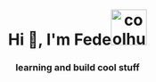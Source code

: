 <h1 align="center">Hi 👋, I'm Fede<img src="https://cdn3.emoji.gg/emojis/95582-coolhuh.png" width="64px" height="64px" alt="coolhuh"/></h1>
<h3 align="center">learning and build cool stuff</h3>

<!--
**FedericoLGaitan/FedericoLGaitan** is a ✨ _special_ ✨ repository because its `README.md` (this file) appears on your GitHub profile.

Here are some ideas to get you started:

- 🔭 I’m currently working on ...
- 🌱 I’m currently learning ...
- 👯 I’m looking to collaborate on ...
- 🤔 I’m looking for help with ...
- 💬 Ask me about ...
- 📫 How to reach me: ...
- 😄 Pronouns: ...
- ⚡ Fun fact: ...
-->

